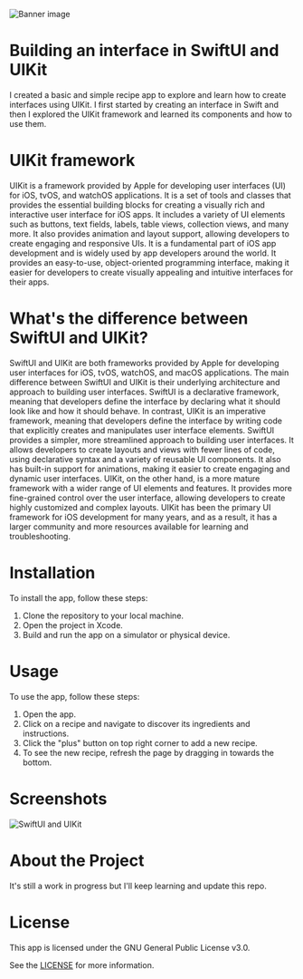 ![Banner image](https://user-images.githubusercontent.com/114004693/228851909-7a482f9f-a7b4-4bf2-bc23-f6f0302cc388.png)
#  Building an interface in SwiftUI and UIKit 

I created a basic and simple recipe app to explore and learn how to create interfaces using UIKit. I first started by creating an interface in Swift and then I explored the UIKit framework and learned its components and how to use them.

#  UIKit framework

UIKit is a framework provided by Apple for developing user interfaces (UI) for iOS, tvOS, and watchOS applications. It is a set of tools and classes that provides the essential building blocks for creating a visually rich and interactive user interface for iOS apps. It includes a variety of UI elements such as buttons, text fields, labels, table views, collection views, and many more. It also provides animation and layout support, allowing developers to create engaging and responsive UIs. It is a fundamental part of iOS app development and is widely used by app developers around the world. It provides an easy-to-use, object-oriented programming interface, making it easier for developers to create visually appealing and intuitive interfaces for their apps.

#  What's the difference between SwiftUI and UIKit?

SwiftUI and UIKit are both frameworks provided by Apple for developing user interfaces for iOS, tvOS, watchOS, and macOS applications.
The main difference between SwiftUI and UIKit is their underlying architecture and approach to building user interfaces. SwiftUI is a declarative framework, meaning that developers define the interface by declaring what it should look like and how it should behave. In contrast, UIKit is an imperative framework, meaning that developers define the interface by writing code that explicitly creates and manipulates user interface elements. SwiftUI provides a simpler, more streamlined approach to building user interfaces. It allows developers to create layouts and views with fewer lines of code, using declarative syntax and a variety of reusable UI components. It also has built-in support for animations, making it easier to create engaging and dynamic user interfaces.
UIKit, on the other hand, is a more mature framework with a wider range of UI elements and features. It provides more fine-grained control over the user interface, allowing developers to create highly customized and complex layouts. UIKit has been the primary UI framework for iOS development for many years, and as a result, it has a larger community and more resources available for learning and troubleshooting.

# Installation

To install the app, follow these steps:

1. Clone the repository to your local machine.
2. Open the project in Xcode.
3. Build and run the app on a simulator or physical device.

# Usage

To use the app, follow these steps:

1. Open the app.
2. Click on a recipe and navigate to discover its ingredients and instructions.
3. Click the "plus" button on top right corner to add a new recipe.
4. To see the new recipe, refresh the page by dragging in towards the bottom.

# Screenshots

![SwiftUI and UIKit](https://user-images.githubusercontent.com/114004693/228876162-7822bcc1-2e34-4e97-bf46-b1956fc66e38.png)

# About the Project

It's still a work in progress but I'll keep learning and update this repo.

# License

This app is licensed under the GNU General Public License v3.0.

See the [LICENSE](https://github.com/dollyp98/Recipe/blob/main/LICENSE) for more information.
